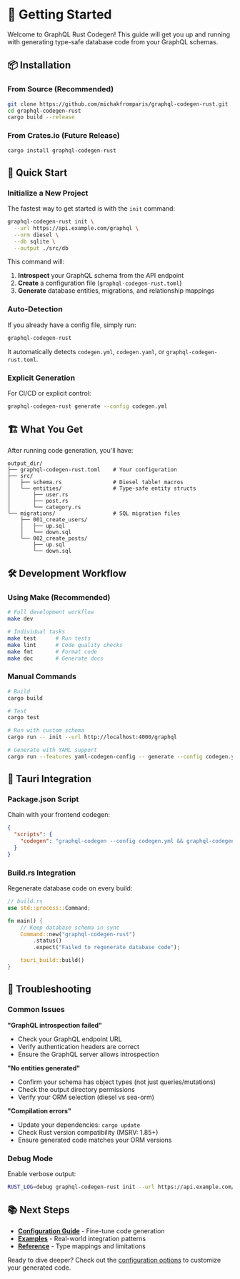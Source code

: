 # 🚀 Getting Started

Welcome to GraphQL Rust Codegen! This guide will get you up and running with generating type-safe database code from your GraphQL schemas.

## 📦 Installation

### From Source (Recommended)

```bash
git clone https://github.com/michakfromparis/graphql-codegen-rust.git
cd graphql-codegen-rust
cargo build --release
```

### From Crates.io (Future Release)

```bash
cargo install graphql-codegen-rust
```

## 🎯 Quick Start

### Initialize a New Project

The fastest way to get started is with the `init` command:

```bash
graphql-codegen-rust init \
  --url https://api.example.com/graphql \
  --orm diesel \
  --db sqlite \
  --output ./src/db
```

This command will:
1. **Introspect** your GraphQL schema from the API endpoint
2. **Create** a configuration file (`graphql-codegen-rust.toml`)
3. **Generate** database entities, migrations, and relationship mappings

### Auto-Detection

If you already have a config file, simply run:

```bash
graphql-codegen-rust
```

It automatically detects `codegen.yml`, `codegen.yaml`, or `graphql-codegen-rust.toml`.

### Explicit Generation

For CI/CD or explicit control:

```bash
graphql-codegen-rust generate --config codegen.yml
```

## 🏗️ What You Get

After running code generation, you'll have:

```
output_dir/
├── graphql-codegen-rust.toml    # Your configuration
├── src/
│   ├── schema.rs                # Diesel table! macros
│   └── entities/                # Type-safe entity structs
│       ├── user.rs
│       ├── post.rs
│       └── category.rs
└── migrations/                  # SQL migration files
    ├── 001_create_users/
    │   ├── up.sql
    │   └── down.sql
    └── 002_create_posts/
        ├── up.sql
        └── down.sql
```

## 🛠️ Development Workflow

### Using Make (Recommended)

```bash
# Full development workflow
make dev

# Individual tasks
make test      # Run tests
make lint      # Code quality checks
make fmt       # Format code
make doc       # Generate docs
```

### Manual Commands

```bash
# Build
cargo build

# Test
cargo test

# Run with custom schema
cargo run -- init --url http://localhost:4000/graphql

# Generate with YAML support
cargo run --features yaml-codegen-config -- generate --config codegen.yml
```

## 🔧 Tauri Integration

### Package.json Script

Chain with your frontend codegen:

```json
{
  "scripts": {
    "codegen": "graphql-codegen --config codegen.yml && graphql-codegen-rust"
  }
}
```

### Build.rs Integration

Regenerate database code on every build:

```rust
// build.rs
use std::process::Command;

fn main() {
    // Keep database schema in sync
    Command::new("graphql-codegen-rust")
        .status()
        .expect("Failed to regenerate database code");

    tauri_build::build()
}
```

## 🚨 Troubleshooting

### Common Issues

**"GraphQL introspection failed"**
- Check your GraphQL endpoint URL
- Verify authentication headers are correct
- Ensure the GraphQL server allows introspection

**"No entities generated"**
- Confirm your schema has object types (not just queries/mutations)
- Check the output directory permissions
- Verify your ORM selection (diesel vs sea-orm)

**"Compilation errors"**
- Update your dependencies: `cargo update`
- Check Rust version compatibility (MSRV: 1.85+)
- Ensure generated code matches your ORM versions

### Debug Mode

Enable verbose output:

```bash
RUST_LOG=debug graphql-codegen-rust init --url https://api.example.com/graphql
```

## 📚 Next Steps

- **[Configuration Guide](configuration.md)** - Fine-tune code generation
- **[Examples](examples.md)** - Real-world integration patterns
- **[Reference](reference.md)** - Type mappings and limitations

Ready to dive deeper? Check out the [configuration options](configuration.md) to customize your generated code.
